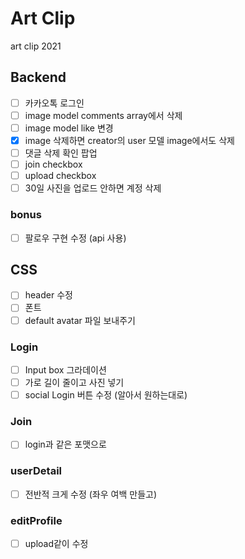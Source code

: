 # Art Clip

art clip 2021

## Backend

- [ ] 카카오톡 로그인
- [ ] image model comments array에서 삭제
- [ ] image model like 변경
- [x] image 삭제하면 creator의 user 모델 image에서도 삭제
- [ ] 댓글 삭제 확인 팝업
- [ ] join checkbox
- [ ] upload checkbox
- [ ] 30일 사진을 업로드 안하면 계정 삭제

### bonus

- [ ] 팔로우 구현 수정 (api 사용)

## CSS

- [ ] header 수정
- [ ] 폰트
- [ ] default avatar 파일 보내주기

### Login

- [ ] Input box 그라데이션
- [ ] 가로 길이 줄이고 사진 넣기
- [ ] social Login 버튼 수정 (알아서 원하는대로)

### Join

- [ ] login과 같은 포맷으로

### userDetail

- [ ] 전반적 크게 수정 (좌우 여백 만들고)

### editProfile

- [ ] upload같이 수정
